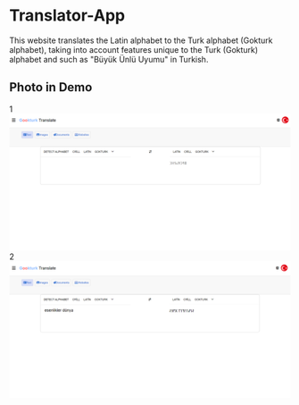 # Translator-App
This website translates the Latin alphabet to the Turk alphabet (Gokturk alphabet), taking into account features unique to the Turk (Gokturk) alphabet and such as "Büyük Ünlü Uyumu" in Turkish.
## Photo in Demo
1
![İMG](appPhotos.png "İMG")
2
![İMG](appPhotosB.png "İMG")
